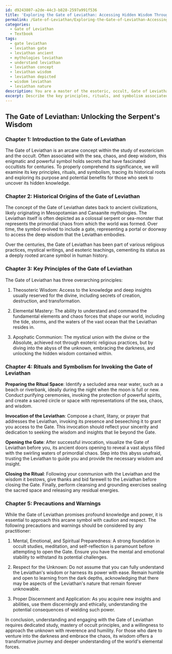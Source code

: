 ```yaml
---
id: d9243807-a2de-44c3-b828-2597a991f536
title: 'Exploring the Gate of Leviathan: Accessing Hidden Wisdom Through Occult Rituals'
permalink: /Gate-of-Leviathan/Exploring-the-Gate-of-Leviathan-Accessing-Hidden-Wisdom-Through-Occult-Rituals/
categories:
  - Gate of Leviathan
  - Textbook
tags:
  - gate leviathan
  - leviathan gate
  - leviathan ancient
  - mythologies leviathan
  - understand leviathan
  - leviathan concept
  - leviathan wisdom
  - leviathan depicted
  - wisdom leviathan
  - leviathan nature
description: You are a master of the esoteric, occult, Gate of Leviathan and education, you have written many textbooks on the subject in ways that provide students with rich and deep understanding of the subject. You are being asked to write textbook-like sections on a topic and you do it with full context, explainability, and reliability in accuracy to the true facts of the topic at hand, in a textbook style that a student would easily be able to learn from, in a rich, engaging, and contextual way. Always include relevant context (such as formulas and history), related concepts, and in a way that someone can gain deep insights from.
excerpt: Describe the key principles, rituals, and symbolism associated with the Gate of Leviathan within the context of a grimoire, focusing on how a student of the occult can deepen their understanding and grasp the esoteric knowledge surrounding this arcane subject. Provide insights on the historical origins, purpose, and potential benefits of mastering this aspect of the occult, as well as any precautions or warnings for those seeking to invoke the Gate of Leviathan.
---
```


## The Gate of Leviathan: Unlocking the Serpent's Wisdom

### Chapter 1: Introduction to the Gate of Leviathan

The Gate of Leviathan is an arcane concept within the study of esotericism and the occult. Often associated with the sea, chaos, and deep wisdom, this enigmatic and powerful symbol holds secrets that have fascinated occultists for centuries. To properly comprehend its significance, we will examine its key principles, rituals, and symbolism, tracing its historical roots and exploring its purpose and potential benefits for those who seek to uncover its hidden knowledge.

### Chapter 2: Historical Origins of the Gate of Leviathan

The concept of the Gate of Leviathan dates back to ancient civilizations, likely originating in Mesopotamian and Canaanite mythologies. The Leviathan itself is often depicted as a colossal serpent or sea-monster that represents the primordial chaos from which the world was formed. Over time, the symbol evolved to include a gate, representing a portal or doorway to access the deep wisdom that the Leviathan embodies.

Over the centuries, the Gate of Leviathan has been part of various religious practices, mystical writings, and esoteric teachings, cementing its status as a deeply rooted arcane symbol in human history.

### Chapter 3: Key Principles of the Gate of Leviathan

The Gate of Leviathan has three overarching principles:

1. Theosoteric Wisdom: Access to the knowledge and deep insights usually reserved for the divine, including secrets of creation, destruction, and transformation.

2. Elemental Mastery: The ability to understand and command the fundamental elements and chaos forces that shape our world, including the tide, storms, and the waters of the vast ocean that the Leviathan resides in.

3. Apophatic Communion: The mystical union with the divine or the Absolute, achieved not through exoteric religious practices, but by diving into the abyss of the unknown, embracing the darkness, and unlocking the hidden wisdom contained within.

### Chapter 4: Rituals and Symbolism for Invoking the Gate of Leviathan

**Preparing the Ritual Space**: Identify a secluded area near water, such as a beach or riverbank, ideally during the night when the moon is full or new. Conduct purifying ceremonies, invoking the protection of powerful spirits, and create a sacred circle or space with representations of the sea, chaos, and wisdom.

**Invocation of the Leviathan**: Compose a chant, litany, or prayer that addresses the Leviathan, invoking its presence and beseeching it to grant you access to the Gate. This invocation should reflect your sincerity and dedication to seeking the wisdom and insights that lie beyond the Gate.

**Opening the Gate**: After successful invocation, visualize the Gate of Leviathan before you, its ancient doors opening to reveal a vast abyss filled with the swirling waters of primordial chaos. Step into this abyss unafraid, trusting the Leviathan to guide you and provide the necessary wisdom and insight.

**Closing the Ritual**: Following your communion with the Leviathan and the wisdom it bestows, give thanks and bid farewell to the Leviathan before closing the Gate. Finally, perform cleansing and grounding exercises sealing the sacred space and releasing any residual energies.

### Chapter 5: Precautions and Warnings

While the Gate of Leviathan promises profound knowledge and power, it is essential to approach this arcane symbol with caution and respect. The following precautions and warnings should be considered by any practitioner:

1. Mental, Emotional, and Spiritual Preparedness: A strong foundation in occult studies, meditation, and self-reflection is paramount before attempting to open the Gate. Ensure you have the mental and emotional stability to withstand its potential challenges.

2. Respect for the Unknown: Do not assume that you can fully understand the Leviathan's wisdom or harness its power with ease. Remain humble and open to learning from the dark depths, acknowledging that there may be aspects of the Leviathan's nature that remain forever unknowable.

3. Proper Discernment and Application: As you acquire new insights and abilities, use them discerningly and ethically, understanding the potential consequences of wielding such power.

In conclusion, understanding and engaging with the Gate of Leviathan requires dedicated study, mastery of occult principles, and a willingness to approach the unknown with reverence and humility. For those who dare to venture into the darkness and embrace the chaos, its wisdom offers a transformative journey and deeper understanding of the world's elemental forces.

